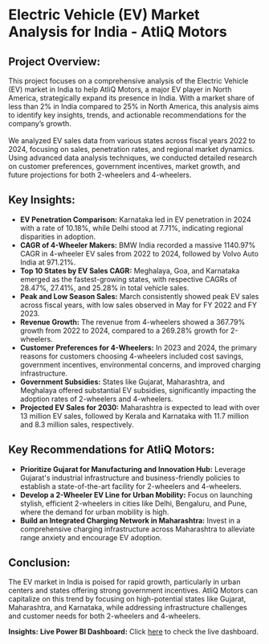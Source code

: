 # Electric Vehicle (EV) Market Analysis for India - AtliQ Motors

##  Project Overview:

This project focuses on a comprehensive analysis of the Electric Vehicle (EV) market in India to help AtliQ Motors, a major EV player in North America, strategically expand its presence in India. With a market share of less than 2% in India compared to 25% in North America, this analysis aims to identify key insights, trends, and actionable recommendations for the company’s growth.<br><br>
We analyzed EV sales data from various states across fiscal years 2022 to 2024, focusing on sales, penetration rates, and regional market dynamics. Using advanced data analysis techniques, we conducted detailed research on customer preferences, government incentives, market growth, and future projections for both 2-wheelers and 4-wheelers.


## Key Insights:

- **EV Penetration Comparison:** Karnataka led in EV penetration in 2024 with a rate of 10.18%, while Delhi stood at 7.71%, indicating regional disparities in adoption.
- **CAGR of 4-Wheeler Makers:** BMW India recorded a massive 1140.97% CAGR in 4-wheeler EV sales from 2022 to 2024, followed by Volvo Auto India at 971.21%.
- **Top 10 States by EV Sales CAGR:** Meghalaya, Goa, and Karnataka emerged as the fastest-growing states, with respective CAGRs of 28.47%, 27.41%, and 25.28% in total vehicle sales.
- **Peak and Low Season Sales:** March consistently showed peak EV sales across fiscal years, with low sales observed in May for FY 2022 and FY 2023.
- **Revenue Growth:** The revenue from 4-wheelers showed a 367.79% growth from 2022 to 2024, compared to a 269.28% growth for 2-wheelers.
- **Customer Preferences for 4-Wheelers:** In 2023 and 2024, the primary reasons for customers choosing 4-wheelers included cost savings, government incentives, environmental concerns, and improved charging infrastructure.
- **Government Subsidies:** States like Gujarat, Maharashtra, and Meghalaya offered substantial EV subsidies, significantly impacting the adoption rates of 2-wheelers and 4-wheelers.
- **Projected EV Sales for 2030:** Maharashtra is expected to lead with over 13 million EV sales, followed by Kerala and Karnataka with 11.7 million and 8.3 million sales, respectively.


## Key Recommendations for AtliQ Motors:

- **Prioritize Gujarat for Manufacturing and Innovation Hub:** Leverage Gujarat's industrial infrastructure and business-friendly policies to establish a state-of-the-art facility for 2-wheelers and 4-wheelers.
- **Develop a 2-Wheeler EV Line for Urban Mobility:** Focus on launching stylish, efficient 2-wheelers in cities like Delhi, Bengaluru, and Pune, where the demand for urban mobility is high.
- **Build an Integrated Charging Network in Maharashtra:** Invest in a comprehensive charging infrastructure across Maharashtra to alleviate range anxiety and encourage EV adoption.


## Conclusion:

The EV market in India is poised for rapid growth, particularly in urban centers and states offering strong government incentives. AtliQ Motors can capitalize on this trend by focusing on high-potential states like Gujarat, Maharashtra, and Karnataka, while addressing infrastructure challenges and customer needs for both 2-wheelers and 4-wheelers.


**Insights:** 
**Live Power BI Dashboard:** Click [here](https://app.powerbi.com/view?r=eyJrIjoiZjY3N2I3ZjAtNDlmYS00YzlmLWIzYTgtOWZjYjlmOGJiZGIzIiwidCI6ImM2ZTU0OWIzLTVmNDUtNDAzMi1hYWU5LWQ0MjQ0ZGM1YjJjNCJ9) to check the live dashboard.
